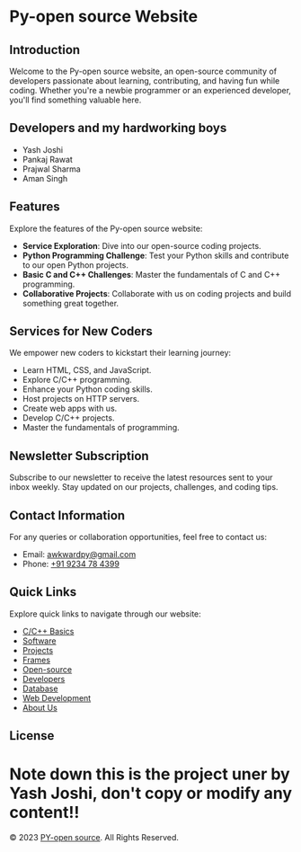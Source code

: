 # Py-open source Website

## Introduction

Welcome to the Py-open source website, an open-source community of developers passionate about learning, contributing, and having fun while coding. Whether you're a newbie programmer or an experienced developer, you'll find something valuable here.

## Developers and my hardworking boys

- Yash Joshi
- Pankaj Rawat
- Prajwal Sharma
- Aman Singh

## Features

Explore the features of the Py-open source website:

- **Service Exploration**: Dive into our open-source coding projects.
- **Python Programming Challenge**: Test your Python skills and contribute to our open Python projects.
- **Basic C and C++ Challenges**: Master the fundamentals of C and C++ programming.
- **Collaborative Projects**: Collaborate with us on coding projects and build something great together.

## Services for New Coders

We empower new coders to kickstart their learning journey:

- Learn HTML, CSS, and JavaScript.
- Explore C/C++ programming.
- Enhance your Python coding skills.
- Host projects on HTTP servers.
- Create web apps with us.
- Develop C/C++ projects.
- Master the fundamentals of programming.

## Newsletter Subscription

Subscribe to our newsletter to receive the latest resources sent to your inbox weekly. Stay updated on our projects, challenges, and coding tips.

## Contact Information

For any queries or collaboration opportunities, feel free to contact us:

- Email: [awkwardpy@gmail.com](mailto:awkwardpy@gmail.com)
- Phone: [+91 9234 78 4399](tel:+919234784399)

## Quick Links

Explore quick links to navigate through our website:

- [C/C++ Basics](#)
- [Software](#)
- [Projects](#)
- [Frames](#)
- [Open-source](#)
- [Developers](#)
- [Database](#)
- [Web Development](#)
- [About Us](#)

## License

# Note down this is the project uner by Yash Joshi, don't copy or modify any content!!

&copy; 2023 [PY-open source](#). All Rights Reserved.
